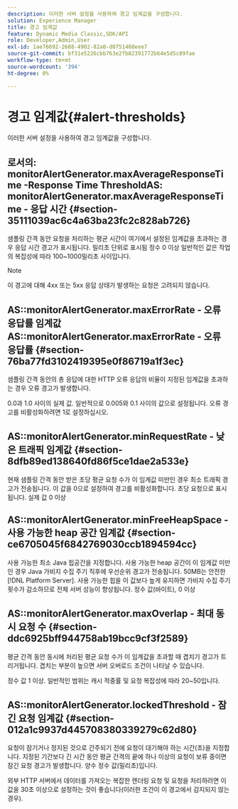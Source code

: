 ```yaml
---
description: 이러한 서버 설정을 사용하여 경고 임계값을 구성합니다.
solution: Experience Manager
title: 경고 임계값
feature: Dynamic Media Classic,SDK/API
role: Developer,Admin,User
exl-id: 1ae76692-2688-4902-82a0-d0751408eee7
source-git-commit: bf31e5226cbb763e2fb82391772b64e5d5c89fae
workflow-type: tm+mt
source-wordcount: '394'
ht-degree: 0%

---
```


# 경고 임계값{#alert-thresholds}

이러한 서버 설정을 사용하여 경고 임계값을 구성합니다.

## 로서의: monitorAlertGenerator.maxAverageResponseTime -Response Time ThresholdAS: monitorAlertGenerator.maxAverageResponseTime - 응답 시간 {#section-35111039ac6c4a63ba23fc2c828ab726}

샘플링 간격 동안 요청을 처리하는 평균 시간이 여기에서 설정된 임계값을 초과하는 경우 응답 시간 경고가 표시됩니다. 밀리초 단위로 표시됨 정수 0 이상 일반적인 값은 작업의 복잡성에 따라 100~1000밀리초 사이입니다.

>[!NOTE]
>
>이 경고에 대해 4xx 또는 5xx 응답 상태가 발생하는 요청은 고려되지 않습니다.

## AS::monitorAlertGenerator.maxErrorRate - 오류 응답률 임계값 AS::monitorAlertGenerator.maxErrorRate - 오류 응답률 {#section-76ba77fd3102419395e0f86719a1f3ec}

샘플링 간격 동안의 총 응답에 대한 HTTP 오류 응답의 비율이 지정된 임계값을 초과하는 경우 오류 경고가 발생합니다.

0.0과 1.0 사이의 실제 값. 일반적으로 0.005와 0.1 사이의 값으로 설정됩니다. 오류 경고를 비활성화하려면 1로 설정하십시오.

## AS::monitorAlertGenerator.minRequestRate - 낮은 트래픽 임계값 {#section-8dfb89ed138640fd86f5ce1dae2a533e}

현재 샘플링 간격 동안 받은 초당 평균 요청 수가 이 임계값 미만인 경우 최소 트래픽 경고가 전송됩니다. 이 값을 0으로 설정하여 경고를 비활성화합니다. 초당 요청으로 표시됩니다. 실제 값 0 이상

## AS::monitorAlertGenerator.minFreeHeapSpace - 사용 가능한 heap 공간 임계값 {#section-ce6705045f6842769030ccb1894594cc}

사용 가능한 최소 Java 힙공간을 지정합니다. 사용 가능한 heap 공간이 이 임계값 미만인 경우 Java 가비지 수집 주기 직후에 우선순위 경고가 전송됩니다. 50MB는 안전한 [!DNL Platform Server]. 사용 가능한 힙을 이 값보다 높게 유지하면 가비지 수집 주기 횟수가 감소하므로 전체 서버 성능이 향상됩니다. 정수 값(바이트), 0 이상

## AS::monitorAlertGenerator.maxOverlap - 최대 동시 요청 수 {#section-ddc6925bff944758ab19bcc9cf3f2589}

평균 간격 동안 동시에 처리된 평균 요청 수가 이 임계값을 초과할 때 겹치기 경고가 트리거됩니다. 겹치는 부분이 높으면 서버 오버로드 조건이 나타날 수 있습니다.

정수 값 1 이상. 일반적인 범위는 캐시 적중률 및 요청 복잡성에 따라 20~50입니다.

## AS::monitorAlertGenerator.lockedThreshold - 잠긴 요청 임계값 {#section-012a1c9937d445708380339279c62d80}

요청이 잠기거나 정지된 것으로 간주되기 전에 요청이 대기해야 하는 시간(초)을 지정합니다. 지정된 기간보다 긴 시간 동안 평균 간격의 끝에 하나 이상의 요청이 보류 중이면 잠긴 요청 경고가 발생합니다. 양수 정수 값(밀리초)입니다.

외부 HTTP 서버에서 데이터를 가져오는 복잡한 렌더링 요청 및 요청을 처리하려면 이 값을 30초 이상으로 설정하는 것이 좋습니다(이러한 조건이 이 경고에서 감지되지 않는 경우).
